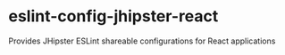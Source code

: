 # eslint-config-jhipster-react
Provides JHipster ESLint shareable configurations for React applications

